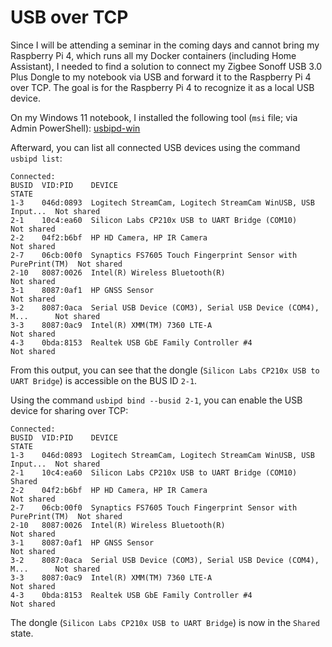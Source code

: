 # USB over TCP

Since I will be attending a seminar in the coming days and cannot bring my Raspberry Pi 4, which runs all my Docker containers (including Home Assistant), I needed to find a solution to connect my Zigbee Sonoff USB 3.0 Plus Dongle to my notebook via USB and forward it to the Raspberry Pi 4 over TCP. The goal is for the Raspberry Pi 4 to recognize it as a local USB device.

On my Windows 11 notebook, I installed the following tool (`msi` file; via Admin PowerShell):
[usbipd-win](https://github.com/dorssel/usbipd-win/releases)

Afterward, you can list all connected USB devices using the command `usbipd list`:

```
Connected:
BUSID  VID:PID    DEVICE                                                        STATE
1-3    046d:0893  Logitech StreamCam, Logitech StreamCam WinUSB, USB Input...  Not shared
2-1    10c4:ea60  Silicon Labs CP210x USB to UART Bridge (COM10)                Not shared
2-2    04f2:b6bf  HP HD Camera, HP IR Camera                                    Not shared
2-7    06cb:00f0  Synaptics FS7605 Touch Fingerprint Sensor with PurePrint(TM)  Not shared
2-10   8087:0026  Intel(R) Wireless Bluetooth(R)                                Not shared
3-1    8087:0af1  HP GNSS Sensor                                                Not shared
3-2    8087:0aca  Serial USB Device (COM3), Serial USB Device (COM4), M...      Not shared
3-3    8087:0ac9  Intel(R) XMM(TM) 7360 LTE-A                                   Not shared
4-3    0bda:8153  Realtek USB GbE Family Controller #4                          Not shared
```

From this output, you can see that the dongle (`Silicon Labs CP210x USB to UART Bridge`) is accessible on the BUS ID `2-1`.

Using the command `usbipd bind --busid 2-1`, you can enable the USB device for sharing over TCP:

```
Connected:
BUSID  VID:PID    DEVICE                                                        STATE
1-3    046d:0893  Logitech StreamCam, Logitech StreamCam WinUSB, USB Input...  Not shared
2-1    10c4:ea60  Silicon Labs CP210x USB to UART Bridge (COM10)                Shared
2-2    04f2:b6bf  HP HD Camera, HP IR Camera                                    Not shared
2-7    06cb:00f0  Synaptics FS7605 Touch Fingerprint Sensor with PurePrint(TM)  Not shared
2-10   8087:0026  Intel(R) Wireless Bluetooth(R)                                Not shared
3-1    8087:0af1  HP GNSS Sensor                                                Not shared
3-2    8087:0aca  Serial USB Device (COM3), Serial USB Device (COM4), M...      Not shared
3-3    8087:0ac9  Intel(R) XMM(TM) 7360 LTE-A                                   Not shared
4-3    0bda:8153  Realtek USB GbE Family Controller #4                          Not shared
```

The dongle (`Silicon Labs CP210x USB to UART Bridge`) is now in the `Shared` state.